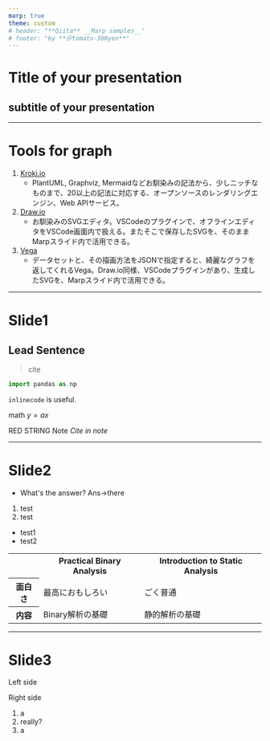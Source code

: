 ```yaml
---
marp: true
theme: custom
# header: "**Qiita** __Marp samples__"
# footer: "by **＠tomato-300yen**"
---
```

# Title of your presentation
## subtitle of your presentation
<!--
class: title
-->
---
<!--
class: slides
_footer: ''
paginate: true
-->
# Tools for graph
1. [Kroki.io](https://kroki.io/)
   - PlantUML, Graphviz, Mermaidなどお馴染みの記法から、少しニッチなものまで、20以上の記法に対応する、オープンソースのレンダリングエンジン、Web APIサービス。
2. [Draw.io](https://marketplace.visualstudio.com/items?itemName=hediet.vscode-drawio)
   - お馴染みのSVGエディタ。VSCodeのプラグインで、オフラインエディタをVSCode画面内で扱える。またそこで保存したSVGを、そのままMarpスライド内で活用できる。
3. [Vega](https://marketplace.visualstudio.com/items?itemName=RandomFractalsInc.vscode-vega-viewer)
   - データセットと、その描画方法をJSONで指定すると、綺麗なグラフを返してくれるVega。Draw.io同様、VSCodeプラグインがあり、生成したSVGを、Marpスライド内で活用できる。


---
# Slide1
## Lead Sentence


> cite

```python
import pandas as np
```

`inlinecode` is useful.

math $y = a x$

<red>
RED STRING
</red>

<note>
Note
<cite>Cite in note</cite>
<p></p>
</note>

---
# Slide2

* What's the answer? Ans-><hide>there</hide>

1. test
2. test
* test1
* test2

<table>
    <tr>
        <th></th>
        <th>Practical Binary Analysis</th>
        <th>Introduction to Static Analysis</th>
    </tr>
    <tr>
        <th>面白さ</th>
        <td>最高におもしろい</td>
        <td>ごく普通</td>
    </tr>
    <tr>
        <th>内容</th>
        <td>Binary解析の基礎</td>
        <td>静的解析の基礎</td>
    </tr>
</table>

---
# Slide3
<div class=twocols>
    <p>
    Left side
    </p>
    <p class=break>
    Right side
    <ol>
    <li>a</li>
    <li>really?</li>
    <li>a</li>
    </ol>
    </p>
</div>
